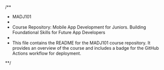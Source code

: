 /**

 * MADJ101
 *
 * Course Repository: Mobile App Development for Juniors. Building Foundational Skills for Future App Developers
 *
 * This file contains the README for the MADJ101 course repository. It provides an overview of the course and includes a badge for the GitHub Actions workflow for deployment.

 **/